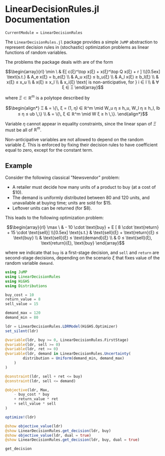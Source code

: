 # LinearDecisionRules.jl Documentation

```@meta
CurrentModule = LinearDecisionRules
```

The `LinearDecisionRules.jl` package provides a simple `JuMP` abstraction to represent decision rules in (stochastic) optimization problems as linear functions of random variables.

The problems the package deals with are of the form
```math
\begin{array}{rl}
\min \ & E[ c(ξ)^\top x(ξ) + x(ξ)^\top Q x(ξ) + r ] \\[0.5ex]
\text{s.t.} & A_e x(ξ) = b_e(ξ) \\
& A_u x(ξ) ≤ b_u(ξ) \\
& A_l x(ξ) ≥ b_l(ξ) \\
& x(ξ) ≤ x_u \\
& x(ξ) ≥ x_l \\
& x_i(ξ) \text{ is non-anticipative, for } i ∈ I \\
& ∀ ξ ∈ Ξ
\end{array}
```
where $Ξ ⊂ ℝ^m$ is a polytope described by
```math
\begin{align*}
Ξ & = \{\, ξ = (1, η) ∈ ℝ^m \mid W_u η ≤ h_u, W_l η ≥ h_l, lb ≤ η ≤ ub \,\} \\
& = \{\, ξ ∈ ℝ^m \mid W ξ ≥ h \,\}.
\end{align*}
```
Variable $η$ cannot appear in equality constraints, since the linear span of $Ξ$ must be all of $ℝ^m$.

Non-anticipative variables are not allowed to depend on the random variable $ξ$.
This is enforced by fixing their decision rules to have coefficient equal to zero, except for the constant term.

## Example

Consider the following classical "Newsvendor" problem:
- A retailer must decide how many units of a product to buy (at a cost of \$10).
- The demand is uniformly distributed between 80 and 120 units, and unavailable at buying time; units are sold for \$15.
- Leftover units can be returned (for \$8).

This leads to the following optimization problem:
```math
\begin{array}{rl}
\max \ & - 10 \cdot \text{buy} + E [ 8 \cdot \text{return} + 15 \cdot \text{sell}] \\[0.5ex]
\text{s.t.} & \text{sell}(ξ) + \text{return}(ξ) ≤ \text{buy} \\
& \text{sell}(ξ) ≤ \text{demand}(ξ) \\
& 0 ≤ \text{sell}(ξ), \text{return}(ξ), \text{buy}
\end{array}
```
where we indicate that `buy` is a first-stage decision, and `sell` and `return` are second-stage decisions, depending on the scenario $\xi$ that fixes value of the random variable `demand`.

```julia
using JuMP
using LinearDecisionRules
using HiGHS
using Distributions

buy_cost = 10
return_value = 8
sell_value = 15

demand_max = 120
demand_min = 80

ldr = LinearDecisionRules.LDRModel(HiGHS.Optimizer)
set_silent(ldr)

@variable(ldr, buy >= 0, LinearDecisionRules.FirstStage)
@variable(ldr, sell >= 0)
@variable(ldr, ret >= 0)
@variable(ldr, demand in LinearDecisionRules.Uncertainty(
        distribution = Uniform(demand_min, demand_max)
    )
)

@constraint(ldr, sell + ret <= buy)
@constraint(ldr, sell <= demand)

@objective(ldr, Max,
    - buy_cost * buy
    + return_value * ret
    + sell_value * sell
)

optimize!(ldr)

@show objective_value(ldr)
@show LinearDecisionRules.get_decision(ldr, buy)
@show objective_value(ldr, dual = true)
@show LinearDecisionRules.get_decision(ldr, buy, dual = true)
```

```@docs
get_decision
```
